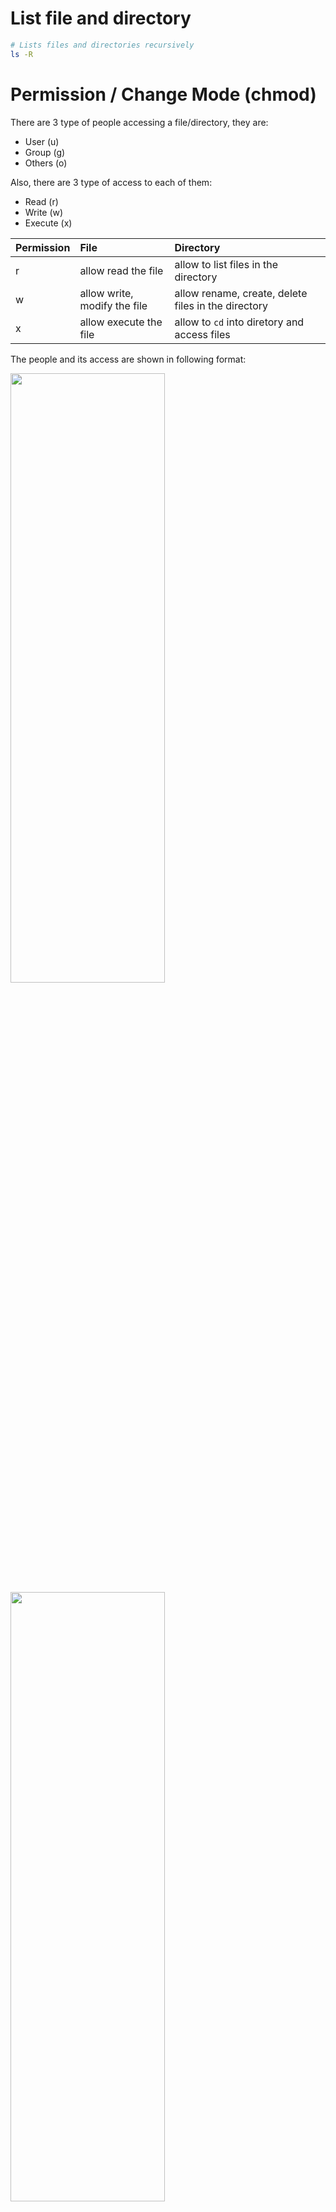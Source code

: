 # List file and directory 
 ``` bash
# Lists files and directories recursively
ls -R
 ```


# Permission / Change Mode (chmod)

There are 3 type of people accessing a file/directory, they are:
   - User (u)
   - Group (g)
   - Others (o)
   
Also, there are 3 type of access to each of them:
   - Read (r)
   - Write (w)
   - Execute (x)


| Permission        | File     |Directory     |                             
| :---        |     :---     | :---     | 
| r     | allow read the file  | allow to list files in the directory  |
| w     | allow write, modify the file| allow rename, create, delete files in the directory|
| x     | allow execute the file | allow to <code>cd</code> into diretory and access files |
   

The people and its access are shown in following format:

   
<img src="images/chmod-person-type.png" alt="" width="70%" height="50%"/>
<img src="images/file-person-access.png" alt="" width="70%" height="50%"/>

<br/>

> **Notes:** <br/>
> The ilustration pictures are refered from [interviewbit.com](https://www.interviewbit.comlinux-commands-cheat-sheet/#file-permissions) and [javarevisited](https://javarevisited.blogspot.com/2012/0310-example-of-chmod-command-in-unix.html)
   
The file type value:
   - <code>d</code> → directory
   - <code>-</code> → regular file
   - <code>l</code> → Symbolic Link
   - <code>s</code> → Unix Domain Socket
   - <code>p</code> → named pipe
   - <code>c</code> → character device file
   - <code>b</code> → block device file

<br/>   
To manage access and permission we use <code>*chmode*</code> 
<br/>   
<br/>  
 

## Symbolic Method
   ```
   chmod [ugoa][-+=][rwx], [ugoa][-+=][rwx],.. FileName
   ```

   Detail items of the syntax are:
   - Person
      1. <code>u</code> → User
      2. <code>g</code> → Group
      3. <code>o</code> → Others
      4. <code>a</code> → All the users i.e. 
             Instead of writing <code>ugo</code>, we can just write <code>a</code>.

   - Operators
      1. <code>-</code> → removes the mentioned permission
      2. <code>+</code> → adds the mentioned permission
      3. <code>=</code> → Changes the current permission to the mentioned permission. </br>
             *If no permission is mentioned after using the <code>=</code> operator, all the permissions from the mentioned class are removed.*

   - Permission
      1. <code>r</code> → Read
      2. <code>w</code> → Write
      3. <code>x</code> → Execute

      


   Examples:
   ``` bash
   chmod o+r file1.txt
   chmod a+w file1.txt
   chmod u+x file1.txt
   chmod g-wx file2.txt
   chmod ugo+rwx file2.txt
   ```

   ## Numeric Method
   There are numeric codes for each permission:
   - r (read) = 4
   - w (write) = 2
   - x (execute) = 1
   - No permissions  = 0

   Example 1:
   ``` bash
   # Symbolic way
   chmod ugo+rw file1.txt

   # Numeric way
   chmod 666 file1.txt
   ```
   > <code>rw</code> →  read + write = 4 + 2  = 6 <br/>
   > <code>ugo</code> → user, group, other <br/>
   > So, <code>ugo = 666</code>


   Example 2:
   ``` bash
   # Symbolic way
   chmod -R a+rwx,u-x,g-wx,o-rwx folder_name

   # Numeric way
   chmod -R 640 folder_name
   ```

   |              |User (u)| Group (g) |Other (o)  |
   |---           | ---    | ---       |---        |
   |Read (4)      |✔       |✔         |           |
   |Write (2)     |✔       |           |          |
   |Execute (1)   |        |           |           |
   | **RESULT**             | 6      | 4       | 0           |      
   
# Ownership / Changing Owner (chown)
```
chown [OPTIONS] [USER][:GROUP] file1 file2

chown -R myuser:mygroup /var/www/sitename

```

# Searching
``` bash
# search for patthern in file
grep -r {pattern} {directory}
grep -r *.config /etc 

# filter by pattern the output of command
{command} | grep {pattern}
ls -a | grep *config*

# find all instances of file
locate {file}
```

``` bash
# find file of extension
find . -type f -name "*.jar"

# find directory
find . -type d -name ".DS_Store"

# find then execute remove
find . -name "*.py" -exec rm {} \;
```


# Compression

## tar
``` bash
# tar file or directory into a file.tar
tar cf file.tar {file_or_directory}

# untar into current directory
tar xf file.tar

# show content of tar archive
tar tf file.tar
```
Tar paremeter:
   - <code>c</code> → create archive
   - <code>t</code> → table of content
   - <code>x</code> → extract
   - <code>f</code> → file name
   - <code>z</code> → use zip/gzip
   - <code>j</code> → use bzip2
   - <code>k</code> → don't override
   - <code>w</code> → ask for confirmation
   - <code>v</code> → verbose

## gzip
``` bash
# compress file and rename to file.gz
gzip file

# decompress file.gz
gzip -d file.gz
```

# File Operation from Network

## wget
``` bash
# download file
wget url

# download recursively
wget -r url
```

# Directoy Usage
```bash
sudo du -sh /var/opt/mssql2022

# result will be
16K	/var/opt/mssql2022
```

```bash
# has * at the end. Will summaize direct sub directory
sudo du -shc mssql2022/*

# result will be.
4.0K	mssql2022/data
4.0K	mssql2022/log
4.0K	mssql2022/secrets
12K	total
```


```bash
# a. Print recursively directory under ~/workspace
# b. sort -r=reverse, -h=human readible
# c. head -5=first 5 record

sudo du -h ~/workspace | sort -rh | head -5

# result will be.
25M	/home/neutro/workspace
22M	/home/neutro/workspace/TestDocker
17M	/home/neutro/workspace/TestDocker/examples
8.0M	/home/neutro/workspace/TestDocker/examples/MyWebMVC/wwwroot
8.0M	/home/neutro/workspace/TestDocker/examples/MyWebMVC

```
# References:
1. https://chmodcommand.com/chmod-640/
2. https://javarevisited.blogspot.com/2012/03/10-example-of-chmod-command-in-unix.html
3. https://www.interviewbit.com/linux-commands-cheat-sheet/#file-permissions
4. https://meta.stackexchange.com/questions/314520/markdown-for-ticks-and-crosses
    
